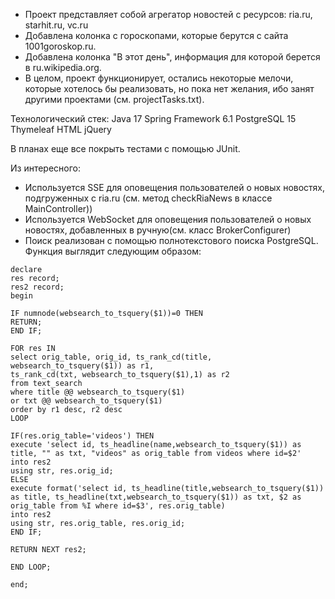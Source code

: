 - Проект представляет собой агрегатор новостей с ресурсов: ria.ru, starhit.ru, vc.ru
- Добавлена колонка с гороскопами, которые берутся с сайта 1001goroskop.ru.
- Добавлена колонка "В этот день", информация для которой берется в ru.wikipedia.org.
- В целом, проект функционирует, остались некоторые мелочи, которые хотелось бы реализовать, но пока нет желания, ибо занят другими проектами (см. projectTasks.txt).

Технологический стек:
Java 17
Spring Framework 6.1
PostgreSQL 15
Thymeleaf
HTML
jQuery

В планах еще все покрыть тестами с помощью JUnit.

Из интересного:
- Используется SSE для оповещения пользователей о новых новостях, подгруженных с ria.ru (см. метод checkRiaNews в классе MainController))
- Используется WebSocket для оповещения пользователей о новых новостях, добавленных в ручную(см. класс BrokerConfigurer)
- Поиск реализован с помощью полнотекстового поиска PostgreSQL. Функция выглядит следующим образом:
~~~
declare
res record;
res2 record;
begin

IF numnode(websearch_to_tsquery($1))=0 THEN
RETURN;
END IF;

FOR res IN 
select orig_table, orig_id, ts_rank_cd(title, websearch_to_tsquery($1)) as r1,
ts_rank_cd(txt, websearch_to_tsquery($1),1) as r2
from text_search
where title @@ websearch_to_tsquery($1)
or txt @@ websearch_to_tsquery($1)
order by r1 desc, r2 desc
LOOP

IF(res.orig_table='videos') THEN
execute 'select id, ts_headline(name,websearch_to_tsquery($1)) as title, "" as txt, "videos" as orig_table from videos where id=$2'
into res2
using str, res.orig_id;
ELSE
execute format('select id, ts_headline(title,websearch_to_tsquery($1)) as title, ts_headline(txt,websearch_to_tsquery($1)) as txt, $2 as orig_table from %I where id=$3', res.orig_table)
into res2
using str, res.orig_table, res.orig_id;
END IF;

RETURN NEXT res2;

END LOOP;

end;
~~~ 


